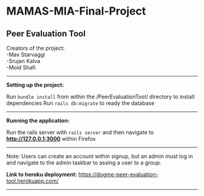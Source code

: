 # MAMAS-MIA-Final-Project

<strong>Peer Evaluation Tool</strong>
----------------------------------------------------------------------------------------------------

Creators of the project:\
-Max Starvaggi\
-Srujan Kalva\
-Moid Shafi

----------------------------------------------------------------------------------------------------
<strong>Setting up the project:</strong>

Run ```bundle install``` from within the /PeerEvaluationTool/ directory to install dependencies 
Run ```rails db:migrate``` to ready the database

----------------------------------------------------------------------------------------------------
<strong>Running the application:</strong>

Run the rails server with ```rails server``` and then navigate to **http://127.0.0.1:3000** within Firefox

----------------------------------------------------------------------------------------------------

Note: Users can create an account within signup, but an admin must log in and navigate to the admin taskbar to assing a user to a group.

<strong>Link to heroku deployment:</strong> https://dogme-peer-evaluation-tool.herokuapp.com/

----------------------------------------------------------------------------------------------------
